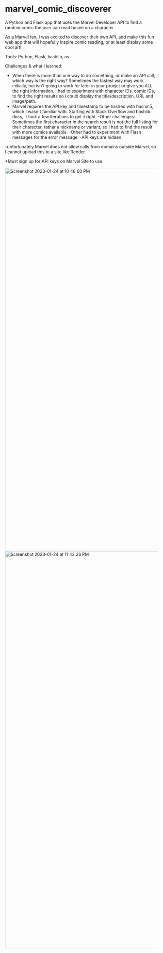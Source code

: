 # marvel_comic_discoverer

A Python and Flask app that uses the Marvel Developer API to find a random comic the user can read based on a character.

As a Marvel fan, I was excited to discover their own API, and make this fun web app that will hopefully inspire comic reading, or at least display some cool art!

Tools: Python, Flask, hashlib, os

Challenges & what I learned:

- When there is more than one way to do something, or make an API call, which way is the right way? Sometimes the fastest way may work initially, but isn't going to work for later in your proejct or give you ALL the right information. 
I had to experiment with character IDs, comic IDs, to find the right results so I could display the title/description, URL and image/path.
- Marvel requires the API key and timestamp to be hashed with hashm5, which I wasn't familiar with. Starting with Stack Overflow and hashlib docs, it took a few iterations to get it right.
-Other challenges: Sometimes the first character in the search result is not the full listing for their character, rather a nickname or variant, so I had to find the result with more comics available.
-Other had to experiment with Flash messages for the error message.
-API keys are hidden 

-unfortunately Marvel does not allow calls from domains outside Marvel, so I cannot upload this to a site like Render.

*Must sign up for API keys on Marvel Site to use

<img width="1264" alt="Screenshot 2023-01-24 at 10 48 00 PM" src="https://user-images.githubusercontent.com/51424392/214501955-cfaa06fc-d0b6-4ca0-981c-4c1a27fba84b.png">

<img width="1310" alt="Screenshot 2023-01-24 at 11 43 36 PM" src="https://user-images.githubusercontent.com/51424392/214507568-917ba8b1-ce00-4245-ba98-3aa157ef8430.png">
